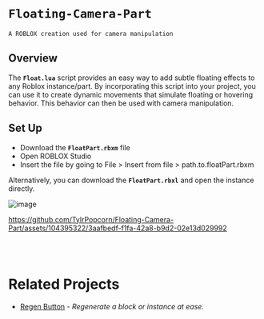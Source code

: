 # `Floating-Camera-Part`
`A ROBLOX creation used for camera manipulation`

## Overview
The **`Float.lua`** script provides an easy way to add subtle floating effects to any Roblox instance/part. By incorporating this script into your project, you can use it to create dynamic movements that simulate floating or hovering behavior. This behavior can then be used with camera manipulation.

## Set Up
- Download the **`FloatPart.rbxm`** file
- Open ROBLOX Studio
- Insert the file by going to File > Insert from file > path.to.floatPart.rbxm

Alternatively, you can download the **`FloatPart.rbxl`** and open the instance directly.

![image](https://github.com/TylrPopcorn/Floating-Camera-Part/assets/104395322/e01e670e-d63f-4d79-8d07-cefa60b10c31)

https://github.com/TylrPopcorn/Floating-Camera-Part/assets/104395322/3aafbedf-f1fa-42a8-b9d2-02e13d029992


<br></br>
# Related Projects
-  [Regen Button](https://github.com/TylrPopcorn/Regeneration-Block) - *Regenerate a block or instance at ease.*



